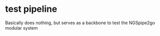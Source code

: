 # test pipeline
Basically does nothing, but serves as a backbone to test the NGSpipe2go modular system
